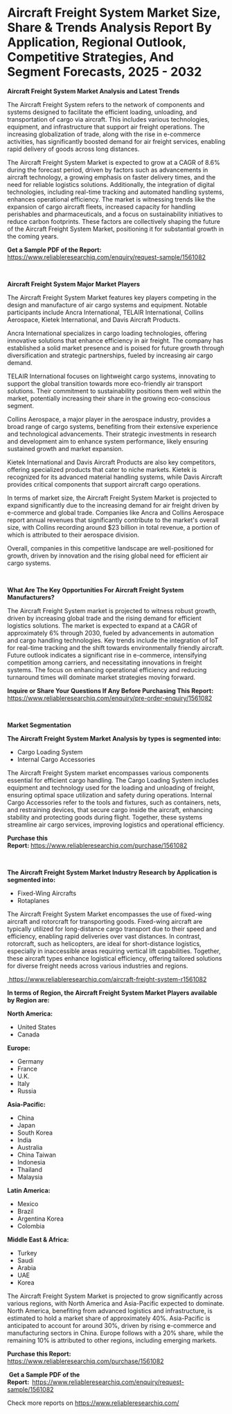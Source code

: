 <p><h1>Aircraft Freight System Market Size, Share & Trends Analysis Report By Application, Regional Outlook, Competitive Strategies, And Segment Forecasts, 2025 - 2032</h1></p><p><strong>Aircraft Freight System Market Analysis and Latest Trends</strong></p>
<p><p>The Aircraft Freight System refers to the network of components and systems designed to facilitate the efficient loading, unloading, and transportation of cargo via aircraft. This includes various technologies, equipment, and infrastructure that support air freight operations. The increasing globalization of trade, along with the rise in e-commerce activities, has significantly boosted demand for air freight services, enabling rapid delivery of goods across long distances.</p><p>The Aircraft Freight System Market is expected to grow at a CAGR of 8.6% during the forecast period, driven by factors such as advancements in aircraft technology, a growing emphasis on faster delivery times, and the need for reliable logistics solutions. Additionally, the integration of digital technologies, including real-time tracking and automated handling systems, enhances operational efficiency. The market is witnessing trends like the expansion of cargo aircraft fleets, increased capacity for handling perishables and pharmaceuticals, and a focus on sustainability initiatives to reduce carbon footprints. These factors are collectively shaping the future of the Aircraft Freight System Market, positioning it for substantial growth in the coming years.</p></p>
<p><strong>Get a Sample PDF of the Report:&nbsp;</strong> <a href="https://www.reliableresearchiq.com/enquiry/request-sample/1561082?utm_campaign=2644&utm_medium=2&utm_source=Github&utm_content=ia&utm_term=25022025&utm_id=aircraft-freight-system">https://www.reliableresearchiq.com/enquiry/request-sample/1561082</a></p>
<p>&nbsp;</p>
<p><strong>Aircraft Freight System Major Market Players</strong></p>
<p><p>The Aircraft Freight System Market features key players competing in the design and manufacture of air cargo systems and equipment. Notable participants include Ancra International, TELAIR International, Collins Aerospace, Kietek International, and Davis Aircraft Products. </p><p>Ancra International specializes in cargo loading technologies, offering innovative solutions that enhance efficiency in air freight. The company has established a solid market presence and is poised for future growth through diversification and strategic partnerships, fueled by increasing air cargo demand.</p><p>TELAIR International focuses on lightweight cargo systems, innovating to support the global transition towards more eco-friendly air transport solutions. Their commitment to sustainability positions them well within the market, potentially increasing their share in the growing eco-conscious segment.</p><p>Collins Aerospace, a major player in the aerospace industry, provides a broad range of cargo systems, benefiting from their extensive experience and technological advancements. Their strategic investments in research and development aim to enhance system performance, likely ensuring sustained growth and market expansion.</p><p>Kietek International and Davis Aircraft Products are also key competitors, offering specialized products that cater to niche markets. Kietek is recognized for its advanced material handling systems, while Davis Aircraft provides critical components that support aircraft cargo operations.</p><p>In terms of market size, the Aircraft Freight System Market is projected to expand significantly due to the increasing demand for air freight driven by e-commerce and global trade. Companies like Ancra and Collins Aerospace report annual revenues that significantly contribute to the market's overall size, with Collins recording around $23 billion in total revenue, a portion of which is attributed to their aerospace division.</p><p>Overall, companies in this competitive landscape are well-positioned for growth, driven by innovation and the rising global need for efficient air cargo systems.</p></p>
<p>&nbsp;</p>
<p><strong>What Are The Key Opportunities For Aircraft Freight System Manufacturers?</strong></p>
<p><p>The Aircraft Freight System market is projected to witness robust growth, driven by increasing global trade and the rising demand for efficient logistics solutions. The market is expected to expand at a CAGR of approximately 6% through 2030, fueled by advancements in automation and cargo handling technologies. Key trends include the integration of IoT for real-time tracking and the shift towards environmentally friendly aircraft. Future outlook indicates a significant rise in e-commerce, intensifying competition among carriers, and necessitating innovations in freight systems. The focus on enhancing operational efficiency and reducing turnaround times will dominate market strategies moving forward.</p></p>
<p><strong>Inquire or Share Your Questions If Any Before Purchasing This Report:</strong> <a href="https://www.reliableresearchiq.com/enquiry/pre-order-enquiry/1561082?utm_campaign=2644&utm_medium=2&utm_source=Github&utm_content=ia&utm_term=25022025&utm_id=aircraft-freight-system">https://www.reliableresearchiq.com/enquiry/pre-order-enquiry/1561082</a></p>
<p>&nbsp;</p>
<p><strong>Market Segmentation</strong></p>
<p><strong>The Aircraft Freight System Market Analysis by types is segmented into:</strong></p>
<p><ul><li>Cargo Loading System</li><li>Internal Cargo Accessories</li></ul></p>
<p><p>The Aircraft Freight System market encompasses various components essential for efficient cargo handling. The Cargo Loading System includes equipment and technology used for the loading and unloading of freight, ensuring optimal space utilization and safety during operations. Internal Cargo Accessories refer to the tools and fixtures, such as containers, nets, and restraining devices, that secure cargo inside the aircraft, enhancing stability and protecting goods during flight. Together, these systems streamline air cargo services, improving logistics and operational efficiency.</p></p>
<p><strong>Purchase this Report:&nbsp;</strong><a href="https://www.reliableresearchiq.com/purchase/1561082?utm_campaign=2644&utm_medium=2&utm_source=Github&utm_content=ia&utm_term=25022025&utm_id=aircraft-freight-system">https://www.reliableresearchiq.com/purchase/1561082</a></p>
<p>&nbsp;</p>
<p><strong>The Aircraft Freight System Market Industry Research by Application is segmented into:</strong></p>
<p><ul><li>Fixed-Wing Aircrafts</li><li>Rotaplanes</li></ul></p>
<p><p>The Aircraft Freight System Market encompasses the use of fixed-wing aircraft and rotorcraft for transporting goods. Fixed-wing aircraft are typically utilized for long-distance cargo transport due to their speed and efficiency, enabling rapid deliveries over vast distances. In contrast, rotorcraft, such as helicopters, are ideal for short-distance logistics, especially in inaccessible areas requiring vertical lift capabilities. Together, these aircraft types enhance logistical efficiency, offering tailored solutions for diverse freight needs across various industries and regions.</p></p>
<p><a href="https://www.reliableresearchiq.com/aircraft-freight-system-r1561082?utm_campaign=2644&utm_medium=2&utm_source=Github&utm_content=ia&utm_term=25022025&utm_id=aircraft-freight-system">&nbsp;https://www.reliableresearchiq.com/aircraft-freight-system-r1561082</a></p>
<p><strong>In terms of Region, the Aircraft Freight System Market Players available by Region are:</strong></p>
<p>
    <p> <strong> North America: </strong>
        <ul>
            <li>United States</li>
            <li>Canada</li>
        </ul>
        </p> 
    <p> <strong> Europe: </strong>
        <ul>
            <li>Germany</li>
            <li>France</li>
            <li>U.K.</li>
            <li>Italy</li>
            <li>Russia</li>
        </ul>
        </p> 
    <p> <strong> Asia-Pacific: </strong>
        <ul>
            <li>China</li>
            <li>Japan</li>
            <li>South Korea</li>
            <li>India</li>
            <li>Australia</li>
            <li>China Taiwan</li>
            <li>Indonesia</li>
            <li>Thailand</li>
            <li>Malaysia</li>
        </ul>
        </p> 
    <p> <strong> Latin America: </strong>
        <ul>
            <li>Mexico</li>
            <li>Brazil</li>
            <li>Argentina Korea</li>
            <li>Colombia</li>
        </ul>
        </p> 
    <p> <strong> Middle East & Africa: </strong>
        <ul>
            <li>Turkey</li>
            <li>Saudi</li>
            <li>Arabia</li>
            <li>UAE</li>
            <li>Korea</li>
        </ul>
    </p>
    </p>
<p><p>The Aircraft Freight System Market is projected to grow significantly across various regions, with North America and Asia-Pacific expected to dominate. North America, benefiting from advanced logistics and infrastructure, is estimated to hold a market share of approximately 40%. Asia-Pacific is anticipated to account for around 30%, driven by rising e-commerce and manufacturing sectors in China. Europe follows with a 20% share, while the remaining 10% is attributed to other regions, including emerging markets.</p></p>
<p><strong>Purchase this Report: </strong><a href="https://www.reliableresearchiq.com/purchase/1561082?utm_campaign=2644&utm_medium=2&utm_source=Github&utm_content=ia&utm_term=25022025&utm_id=aircraft-freight-system">https://www.reliableresearchiq.com/purchase/1561082</a></p>
<p>&nbsp;<strong>Get a Sample PDF of the Report:&nbsp;&nbsp;</strong><a href="https://www.reliableresearchiq.com/enquiry/request-sample/1561082?utm_campaign=2644&utm_medium=2&utm_source=Github&utm_content=ia&utm_term=25022025&utm_id=aircraft-freight-system">https://www.reliableresearchiq.com/enquiry/request-sample/1561082</a></p>
<p><strong></strong></p>
<p>Check more reports on <a href="https://www.reliableresearchiq.com/?utm_campaign=2644&utm_medium=2&utm_source=Github&utm_content=ia&utm_term=25022025&utm_id=aircraft-freight-system">https://www.reliableresearchiq.com/</a></p>